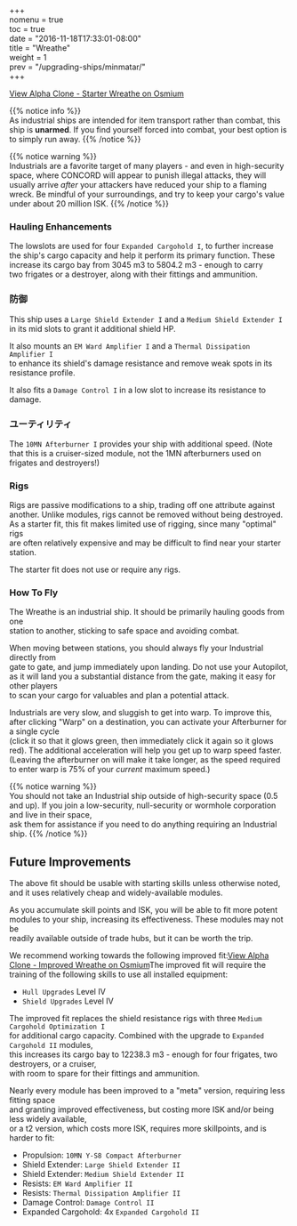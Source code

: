 +++  
nomenu = true  
toc = true  
date = "2016-11-18T17:33:01-08:00"  
title = "Wreathe"  
weight = 1  
prev = "/upgrading-ships/minmatar/"  
+++

<object type="image/svg+xml" data="https://o.smium.org/api/convert/118540/svg/118540-alpha-clone---starter-wreathe.svg?privatetoken=8297636787329695744"><a href="https://o.smium.org/loadout/private/118540/8297636787329695744">View Alpha Clone - Starter Wreathe on Osmium</a></object>

{{% notice info %}}  
As industrial ships are intended for item transport rather than combat, this ship is **unarmed**. If you find yourself forced into combat, your best option is to simply run away.
{{% /notice %}}

{{% notice warning %}}  
Industrials are a favorite target of many players - and even in high-security space, where CONCORD will appear to punish illegal attacks, they will usually arrive *after* your attackers have reduced your ship to a flaming wreck. Be mindful of your surroundings, and try to keep your cargo's value under about 20 million ISK.
{{% /notice %}}

### Hauling Enhancements

The lowslots are used for four `Expanded Cargohold I`, to further increase  
the ship's cargo capacity and help it perform its primary function. These increase its cargo bay from 3045 m3 to 5804.2 m3 - enough to carry   
two frigates or a destroyer, along with their fittings and ammunition.

### 防御

This ship uses a `Large Shield Extender I` and a `Medium Shield Extender I`   
in its mid slots to grant it additional shield HP.

It also mounts an `EM Ward Amplifier I` and a `Thermal Dissipation Amplifier I`  
to enhance its shield's damage resistance and remove weak spots in its resistance profile.

It also fits a `Damage Control I` in a low slot to increase its resistance to damage.

### ユーティリティ

The `10MN Afterburner I` provides your ship with additional speed. (Note  
that this is a cruiser-sized module, not the 1MN afterburners used on frigates and destroyers!)

### Rigs

Rigs are passive modifications to a ship, trading off one attribute against another. Unlike modules, rigs cannot be removed without being destroyed. As a starter fit, this fit makes limited use of rigging, since many "optimal" rigs  
are often relatively expensive and may be difficult to find near your starter station.

The starter fit does not use or require any rigs.

### How To Fly

The Wreathe is an industrial ship. It should be primarily hauling goods from one  
station to another, sticking to safe space and avoiding combat.

When moving between stations, you should always fly your Industrial directly from  
gate to gate, and jump immediately upon landing. Do not use your Autopilot,  
as it will land you a substantial distance from the gate, making it easy for other players  
to scan your cargo for valuables and plan a potential attack.

Industrials are very slow, and sluggish to get into warp. To improve this,   
after clicking "Warp" on a destination, you can activate your Afterburner for a single cycle   
(click it so that it glows green, then immediately click it again so it glows red). The additional acceleration will help you get up to warp speed faster. (Leaving the afterburner on will make it take longer, as the speed required  
to enter warp is 75% of your *current* maximum speed.)

{{% notice warning %}}  
You should not take an Industrial ship outside of high-security space (0.5 and up). If you join a low-security, null-security or wormhole corporation and live in their space,  
ask them for assistance if you need to do anything requiring an Industrial ship.
{{% /notice %}}

## Future Improvements

The above fit should be usable with starting skills unless otherwise noted,  
and it uses relatively cheap and widely-available modules.

As you accumulate skill points and ISK, you will be able to fit more potent  
modules to your ship, increasing its effectiveness. These modules may not be  
readily available outside of trade hubs, but it can be worth the trip.

We recommend working towards the following improved fit:<object type="image/svg+xml" data="https://o.smium.org/api/convert/118541/svg/118541-alpha-clone---improved-wreathe.svg?privatetoken=7264777537249607680"><a href="https://o.smium.org/loadout/private/118541/7264777537249607680">View Alpha Clone - Improved Wreathe on Osmium</a></object>The improved fit will require the training of the following skills to use all installed equipment:

* `Hull Upgrades` Level IV
* `Shield Upgrades` Level IV

The improved fit replaces the shield resistance rigs with three `Medium Cargohold Optimization I`  
for additional cargo capacity. Combined with the upgrade to `Expanded Cargohold II` modules,  
this increases its cargo bay to 12238.3 m3 - enough for four frigates, two destroyers, or a cruiser,  
with room to spare for their fittings and ammunition.

Nearly every module has been improved to a "meta" version, requiring less fitting space  
and granting improved effectiveness, but costing more ISK and/or being less widely available,  
or a t2 version, which costs more ISK, requires more skillpoints, and is harder to fit:

* Propulsion: `10MN Y-S8 Compact Afterburner`
* Shield Extender: `Large Shield Extender II`
* Shield Extender: `Medium Shield Extender II`
* Resists: `EM Ward Amplifier II`
* Resists: `Thermal Dissipation Amplifier II`
* Damage Control: `Damage Control II`
* Expanded Cargohold: 4x `Expanded Cargohold II`
